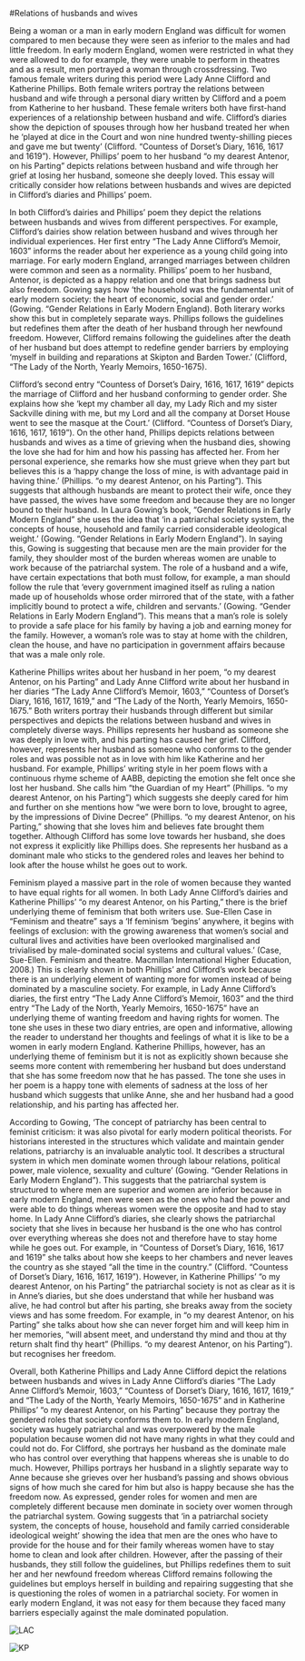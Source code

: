 #Relations of husbands and wives

Being a woman or a man in early modern England was difficult for women compared to men because they were seen as inferior to the males and had little freedom. In early modern England, women were restricted in what they were allowed to do for example, they were unable to perform in theatres and as a result, men portrayed a woman through crossdressing. Two famous female writers during this period were Lady Anne Clifford and Katherine Phillips. Both female writers portray the relations between husband and wife through a personal diary written by Clifford and a poem from Katherine to her husband. These female writers both have first-hand experiences of a relationship between husband and wife. Clifford’s diaries show the depiction of spouses through how her husband treated her when he ‘played at dice in the Court and won nine hundred twenty-shilling pieces and gave me but twenty’ (Clifford. “Countess of Dorset’s Diary, 1616, 1617 and 1619”). However, Phillips’ poem to her husband “o my dearest Antenor, on his Parting” depicts relations between husband and wife through her grief at losing her husband, someone she deeply loved. This essay will critically consider how relations between husbands and wives are depicted in Clifford’s diaries and Phillips’ poem.

In both Clifford’s dairies and Phillips’ poem they depict the relations between husbands and wives from different perspectives. For example, Clifford’s dairies show relation between husband and wives through her individual experiences. Her first entry “The Lady Anne Clifford’s Memoir, 1603” informs the reader about her experience as a young child going into marriage. For early modern England, arranged marriages between children were common and seen as a normality. Phillips’ poem to her husband, Antenor, is depicted as a happy relation and one that brings sadness but also freedom. Gowing says how ‘the household was the fundamental unit of early modern society: the heart of economic, social and gender order.’ (Gowing. “Gender Relations in Early Modern England). Both literary works show this but in completely separate ways. Phillips follows the guidelines but redefines them after the death of her husband through her newfound freedom. However, Clifford remains following the guidelines after the death of her husband but does attempt to redefine gender barriers by employing ‘myself in building and reparations at Skipton and Barden Tower.’ (Clifford, “The Lady of the North, Yearly Memoirs, 1650-1675).

Clifford’s second entry “Countess of Dorset’s Dairy, 1616, 1617, 1619” depicts the marriage of Clifford and her husband conforming to gender order. She explains how she ‘kept my chamber all day, my Lady Rich and my sister Sackville dining with me, but my Lord and all the company at Dorset House went to see the masque at the Court.’ (Clifford. “Countess of Dorset’s Diary, 1616, 1617, 1619”). On the other hand, Phillips depicts relations between husbands and wives as a time of grieving when the husband dies, showing the love she had for him and how his passing has affected her. From her personal experience, she remarks how she must grieve when they part but believes this is a ‘happy change the loss of mine, is with advantage paid in having thine.’ (Phillips. “o my dearest Antenor, on his Parting”). This suggests that although husbands are meant to protect their wife, once they have passed, the wives have some freedom and because they are no longer bound to their husband. In Laura Gowing’s book, “Gender Relations in Early Modern England” she uses the idea that ‘in a patriarchal society system, the concepts of house, household and family carried considerable ideological weight.’ (Gowing. “Gender Relations in Early Modern England”). In saying this, Gowing is suggesting that because men are the main provider for the family, they shoulder most of the burden whereas women are unable to work because of the patriarchal system. The role of a husband and a wife, have certain expectations that both must follow, for example, a man should follow the rule that ‘every government imagined itself as ruling a nation made up of households whose order mirrored that of the state, with a father implicitly bound to protect a wife, children and servants.’ (Gowing. “Gender Relations in Early Modern England”). This means that a man’s role is solely to provide a safe place for his family by having a job and earning money for the family. However, a woman’s role was to stay at home with the children, clean the house, and have no participation in government affairs because that was a male only role.

Katherine Phillips writes about her husband in her poem, “o my dearest Antenor, on his Parting” and Lady Anne Clifford write about her husband in her diaries “The Lady Anne Clifford’s Memoir, 1603,” “Countess of Dorset’s Diary, 1616, 1617, 1619,” and “The Lady of the North, Yearly Memoirs, 1650-1675.” Both writers portray their husbands through different but similar perspectives and depicts the relations between husband and wives in completely diverse ways. Phillips represents her husband as someone she was deeply in love with, and his parting has caused her grief. Clifford, however, represents her husband as someone who conforms to the gender roles and was possible not as in love with him like Katherine and her husband. For example, Phillips’ writing style in her poem flows with a continuous rhyme scheme of AABB, depicting the emotion she felt once she lost her husband. She calls him “the Guardian of my Heart” (Phillips. “o my dearest Antenor, on his Parting”) which suggests she deeply cared for him and further on she mentions how “we were born to love, brought to agree, by the impressions of Divine Decree” (Phillips. “o my dearest Antenor, on his Parting,” showing that she loves him and believes fate brought them together. Although Clifford has some love towards her husband, she does not express it explicitly like Phillips does. She represents her husband as a dominant male who sticks to the gendered roles and leaves her behind to look after the house whilst he goes out to work.

Feminism played a massive part in the role of women because they wanted to have equal rights for all women. In both Lady Anne Clifford’s dairies and Katherine Phillips’ “o my dearest Antenor, on his Parting,” there is the brief underlying theme of feminism that both writers use. Sue-Ellen Case in “Feminism and theatre” says a ‘If feminism ‘begins’ anywhere, it begins with feelings of exclusion: with the growing awareness that women’s social and cultural lives and activities have been overlooked marginalised and trivialised by male-dominated social systems and cultural values.’ (Case, Sue-Ellen. Feminism and theatre. Macmillan International Higher Education, 2008.) This is clearly shown in both Phillips’ and Clifford’s work because there is an underlying element of wanting more for women instead of being dominated by a masculine society. For example, in Lady Anne Clifford’s diaries, the first entry “The Lady Anne Clifford’s Memoir, 1603” and the third entry “The Lady of the North, Yearly Memoirs, 1650-1675” have an underlying theme of wanting freedom and having rights for women. The tone she uses in these two diary entries, are open and informative, allowing the reader to understand her thoughts and feelings of what it is like to be a women in early modern England. Katherine Phillips, however, has an underlying theme of feminism but it is not as explicitly shown because she seems more content with remembering her husband but does understand that she has some freedom now that he has passed. The tone she uses in her poem is a happy tone with elements of sadness at the loss of her husband which suggests that unlike Anne, she and her husband had a good relationship, and his parting has affected her.

According to Gowing, ‘The concept of patriarchy has been central to feminist criticism: it was also pivotal for early modern political theorists. For historians interested in the structures which validate and maintain gender relations, patriarchy is an invaluable analytic tool. It describes a structural system in which men dominate women through labour relations, political power, male violence, sexuality and culture’ (Gowing. “Gender Relations in Early Modern England”). This suggests that the patriarchal system is structured to where men are superior and women are inferior because in early modern England, men were seen as the ones who had the power and were able to do things whereas women were the opposite and had to stay home. In Lady Anne Clifford’s diaries, she clearly shows the patriarchal society that she lives in because her husband is the one who has control over everything whereas she does not and therefore have to stay home while he goes out. For example, in “Countess of Dorset’s Diary, 1616, 1617 and 1619” she talks about how she keeps to her chambers and never leaves the country as she stayed “all the time in the country.” (Clifford. “Countess of Dorset’s Diary, 1616, 1617, 1619”). However, in Katherine Phillips’ “o my dearest Antenor, on his Parting” the patriarchal society is not as clear as it is in Anne’s diaries, but she does understand that while her husband was alive, he had control but after his parting, she breaks away from the society views and has some freedom. For example, in “o my dearest Antenor, on his Parting” she talks about how she can never forget him and will keep him in her memories, “will absent meet, and understand thy mind and thou at thy return shalt find thy heart” (Phillips. “o my dearest Antenor, on his Parting”). but recognises her freedom.

Overall, both Katherine Phillips and Lady Anne Clifford depict the relations between husbands and wives in Lady Anne Clifford’s diaries “The Lady Anne Clifford’s Memoir, 1603,” “Countess of Dorset’s Diary, 1616, 1617, 1619,” and “The Lady of the North, Yearly Memoirs, 1650-1675” and in Katherine Phillips’ “o my dearest Antenor, on his Parting” because they portray the gendered roles that society conforms them to. In early modern England, society was hugely patriarchal and was overpowered by the male population because women did not have many rights in what they could and could not do. For Clifford, she portrays her husband as the dominate male who has control over everything that happens whereas she is unable to do much. However, Phillips portrays her husband in a slightly separate way to Anne because she grieves over her husband’s passing and shows obvious signs of how much she cared for him but also is happy because she has the freedom now. As expressed, gender roles for women and men are completely different because men dominate in society over women through the patriarchal system. Gowing suggests that ‘in a patriarchal society system, the concepts of house, household and family carried considerable ideological weight’ showing the idea that men are the ones who have to provide for the house and for their family whereas women have to stay home to clean and look after children. However, after the passing of their husbands, they still follow the guidelines, but Phillips redefines them to suit her and her newfound freedom whereas Clifford remains following the guidelines but employs herself in building and repairing suggesting that she is questioning the roles of women in a patriarchal society. For women in early modern England, it was not easy for them because they faced many barriers especially against the male dominated population.

![LAC](https://user-images.githubusercontent.com/100709737/156213618-92ac7809-62e4-4af6-9faa-3e60f1549f9e.jpg)

![KP](https://user-images.githubusercontent.com/100709737/156213689-a685f16e-3b59-4269-963d-eecf1d5522d8.jpg)
